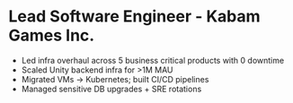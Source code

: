 # Lead Software Engineer - Kabam Games Inc.

- Led infra overhaul across 5 business critical products with 0 downtime
- Scaled Unity backend infra for >1M MAU
- Migrated VMs → Kubernetes; built CI/CD pipelines
- Managed sensitive DB upgrades + SRE rotations
